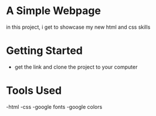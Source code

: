# A Simple Webpage 
in this project, i get to showcase my new html and css skills

# Getting Started
- get the link and clone the project to your computer

# Tools Used
-html
-css
-google fonts 
-google colors
